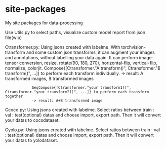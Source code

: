 # site-packages
My site packages for data-processing

Use Utils.py to select paths, visualize custom model report from json file(wip)

Ctransformer.py: Using jsons created with labelme. With torchvision-transform and some custom json transforms, it can augment your images and annotations, without
                labelling your data again. It can perform image-tensor conversion, resize, rotate(90, 180, 270), horizontal-flip, vertical-flip, normalize, colorjit.
                Compose{[Ctransformer."A transform()", Ctransformer."B transform()", ...]} to perform each transform individually.
                -> result: A transformed images, B transformed images
                
                SeqCompose{[Ctransformer."your transform1()", Ctransformer."your transform2()", ...]} to perform each transform together.
                -> result: A+B transformed image


Ccoco.py: Using jsons created with labelme. Select ratios between train : val : test(optional) datas and choose import, export path.
          Then it will convert your datas to cocodataset.


Cyolo.py: Using jsons created with labelme. Select ratios between train : val : test(optional) datas and choose import, export path.
          Then it will convert your datas to yolodataset.
